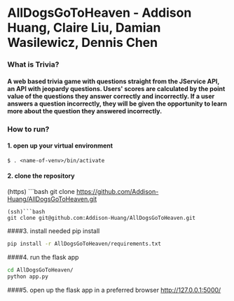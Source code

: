 # AllDogsGoToHeaven - Addison Huang, Claire Liu, Damian Wasilewicz, Dennis Chen


### What is Trivia?
#### A web based trivia game with questions straight from the JService API, an API with jeopardy questions. Users' scores are calculated by the point value of the questions they answer correctly and incorrectly. If a user answers a question incorrectly, they will be given the opportunity to learn more about the question they answered incorrectly.

### How to run?
#### 1. open up your virtual environment
```
$ . <name-of-venv>/bin/activate
```
#### 2. clone the repository
(https) ```bash
git clone https://github.com/Addison-Huang/AllDogsGoToHeaven.git
```
(ssh)```bash
git clone git@github.com:Addison-Huang/AllDogsGoToHeaven.git
```
####3. install needed pip install
``` bash
pip install -r AllDogsGoToHeaven/requirements.txt
```
####4. run the flask app
 ```bash
cd AllDogsGoToHeaven/
python app.py
```
####5. open up the flask app in a preferred browser
<http://127.0.0.1:5000/>

